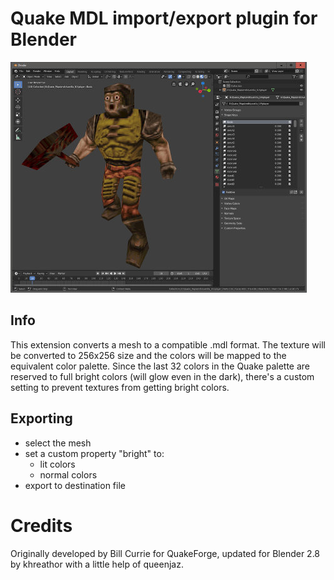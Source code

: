 # Quake MDL import/export plugin for Blender

![](1329413609-plugin_01_small.jpg)

## Info
This extension converts a mesh to a compatible .mdl format.
The texture will be converted to 256x256 size and the colors will be mapped
to the equivalent color palette.
Since the last 32 colors in the Quake palette are reserved to full bright 
colors (will glow even in the dark), there's a custom setting to prevent 
textures from getting bright colors.

## Exporting
- select the mesh
- set a custom property "bright" to:
	- lit colors
	-  normal colors
- export to destination file

# Credits
Originally developed by Bill Currie for QuakeForge, updated for Blender 2.8 by khreathor with a little help of queenjaz.